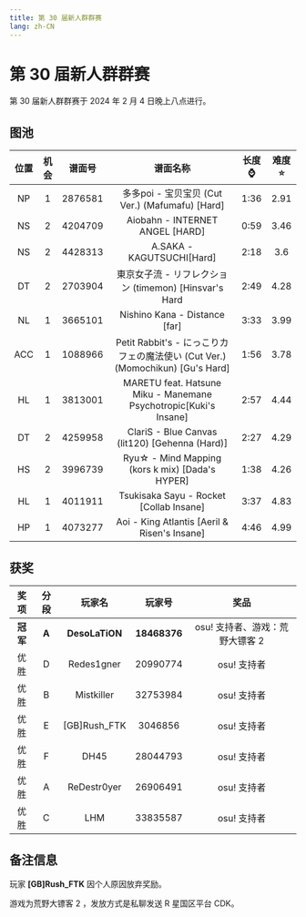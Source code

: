 ```yaml
---
title: 第 30 届新人群群赛
lang: zh-CN
---
```

# 第 30 届新人群群赛

第 30 届新人群群赛于 2024 年 2 月 4 日晚上八点进行。

## 图池

| 位置 | 机会 | 谱面号 | 谱面名称 | 长度:watch: | 难度:star: |
| :-: | :-: | :-: | :-: | :-: | :-: |
| NP | 1 | 2876581 | 多多poi - 宝贝宝贝 (Cut Ver.) (Mafumafu) [Hard] | 1:36 | 2.91 |
| NS | 2 | 4204709 | Aiobahn - INTERNET ANGEL [HARD] | 0:59 | 3.46 |
| NS | 2 | 4428313 | A.SAKA - KAGUTSUCHI[Hard] | 2:18 | 3.6 |
| DT | 2 | 2703904 | 東京女子流 - リフレクション (timemon) [Hinsvar's Hard | 2:49 | 4.28 |
| NL | 1 | 3665101 | Nishino Kana - Distance [far] | 3:33 | 3.99 |
| ACC | 1 | 1088966 | Petit Rabbit's - にっこりカフェの魔法使い (Cut Ver.) (Momochikun) [Gu's Hard] | 1:56 | 3.78 |
| HL | 1 | 3813001 | MARETU feat. Hatsune Miku - Manemane Psychotropic[Kuki's Insane] | 2:57 | 4.44 |
| DT | 2 | 4259958 | ClariS - Blue Canvas (lit120) [Gehenna (Hard)]| 2:27 | 4.29 |
| HS | 2 | 3996739 | Ryu☆ - Mind Mapping (kors k mix) [Dada's HYPER] | 1:38 | 4.26 |
| HL | 1 | 4011911 | Tsukisaka Sayu - Rocket [Collab Insane] | 3:37 | 4.83 |
| HP | 1 | 4073277 | Aoi - King Atlantis [Aeril & Risen's Insane] | 4:46 | 4.99 |

## 获奖

| 奖项 | 分段 | 玩家名 | 玩家号 | 奖品 |
| :-: | :-: | :-: | :-: | :-: |
| **冠军** | **A** | **DesoLaTiON** | **18468376** | osu! 支持者、游戏：荒野大镖客 2 |
| 优胜 | D | Redes1gner | 20990774 | osu! 支持者 |
| 优胜 | B | Mistkiller | 32753984 | osu! 支持者 |
| 优胜 | E | [GB]Rush_FTK | 3046856 | osu! 支持者 |
| 优胜 | F | DH45 | 28044793 | osu! 支持者 |
| 优胜 | A | ReDestr0yer | 26906491 | osu! 支持者 |
| 优胜 | C | LHM | 33835587 | osu! 支持者 |

## 备注信息

玩家 **[GB]Rush_FTK** 因个人原因放弃奖励。

游戏为荒野大镖客 2 ，发放方式是私聊发送 R 星国区平台 CDK。
